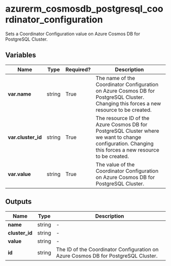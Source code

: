 # azurerm_cosmosdb_postgresql_coordinator_configuration

Sets a Coordinator Configuration value on Azure Cosmos DB for PostgreSQL Cluster.

## Variables

| Name | Type | Required? |  Description |
| ---- | ---- | --------- |  ----------- |
| **var.name** | string | True | The name of the Coordinator Configuration on Azure Cosmos DB for PostgreSQL Cluster. Changing this forces a new resource to be created. | 
| **var.cluster_id** | string | True | The resource ID of the Azure Cosmos DB for PostgreSQL Cluster where we want to change configuration. Changing this forces a new resource to be created. | 
| **var.value** | string | True | The value of the Coordinator Configuration on Azure Cosmos DB for PostgreSQL Cluster. | 



## Outputs

| Name | Type | Description |
| ---- | ---- | --------- | 
| **name** | string  | - | 
| **cluster_id** | string  | - | 
| **value** | string  | - | 
| **id** | string  | The ID of the Coordinator Configuration on Azure Cosmos DB for PostgreSQL Cluster. | 